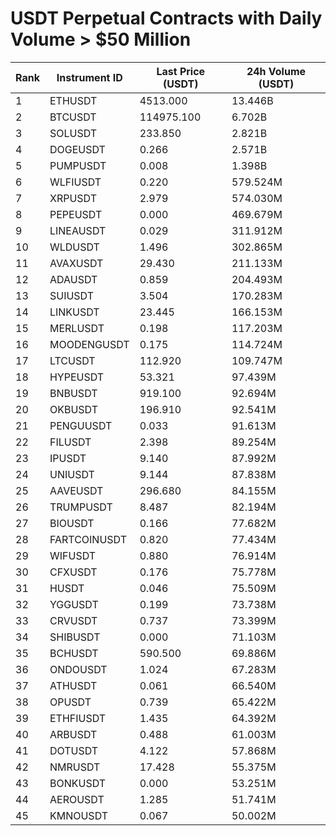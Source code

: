 # USDT Perpetual Contracts with Daily Volume > $50 Million

| Rank | Instrument ID | Last Price (USDT) | 24h Volume (USDT) |
|------|---------------|-------------------|-------------------|
| 1 | ETHUSDT | 4513.000 | 13.446B |
| 2 | BTCUSDT | 114975.100 | 6.702B |
| 3 | SOLUSDT | 233.850 | 2.821B |
| 4 | DOGEUSDT | 0.266 | 2.571B |
| 5 | PUMPUSDT | 0.008 | 1.398B |
| 6 | WLFIUSDT | 0.220 | 579.524M |
| 7 | XRPUSDT | 2.979 | 574.030M |
| 8 | PEPEUSDT | 0.000 | 469.679M |
| 9 | LINEAUSDT | 0.029 | 311.912M |
| 10 | WLDUSDT | 1.496 | 302.865M |
| 11 | AVAXUSDT | 29.430 | 211.133M |
| 12 | ADAUSDT | 0.859 | 204.493M |
| 13 | SUIUSDT | 3.504 | 170.283M |
| 14 | LINKUSDT | 23.445 | 166.153M |
| 15 | MERLUSDT | 0.198 | 117.203M |
| 16 | MOODENGUSDT | 0.175 | 114.724M |
| 17 | LTCUSDT | 112.920 | 109.747M |
| 18 | HYPEUSDT | 53.321 | 97.439M |
| 19 | BNBUSDT | 919.100 | 92.694M |
| 20 | OKBUSDT | 196.910 | 92.541M |
| 21 | PENGUUSDT | 0.033 | 91.613M |
| 22 | FILUSDT | 2.398 | 89.254M |
| 23 | IPUSDT | 9.140 | 87.992M |
| 24 | UNIUSDT | 9.144 | 87.838M |
| 25 | AAVEUSDT | 296.680 | 84.155M |
| 26 | TRUMPUSDT | 8.487 | 82.194M |
| 27 | BIOUSDT | 0.166 | 77.682M |
| 28 | FARTCOINUSDT | 0.820 | 77.434M |
| 29 | WIFUSDT | 0.880 | 76.914M |
| 30 | CFXUSDT | 0.176 | 75.778M |
| 31 | HUSDT | 0.046 | 75.509M |
| 32 | YGGUSDT | 0.199 | 73.738M |
| 33 | CRVUSDT | 0.737 | 73.399M |
| 34 | SHIBUSDT | 0.000 | 71.103M |
| 35 | BCHUSDT | 590.500 | 69.886M |
| 36 | ONDOUSDT | 1.024 | 67.283M |
| 37 | ATHUSDT | 0.061 | 66.540M |
| 38 | OPUSDT | 0.739 | 65.422M |
| 39 | ETHFIUSDT | 1.435 | 64.392M |
| 40 | ARBUSDT | 0.488 | 61.003M |
| 41 | DOTUSDT | 4.122 | 57.868M |
| 42 | NMRUSDT | 17.428 | 55.375M |
| 43 | BONKUSDT | 0.000 | 53.251M |
| 44 | AEROUSDT | 1.285 | 51.741M |
| 45 | KMNOUSDT | 0.067 | 50.002M |

